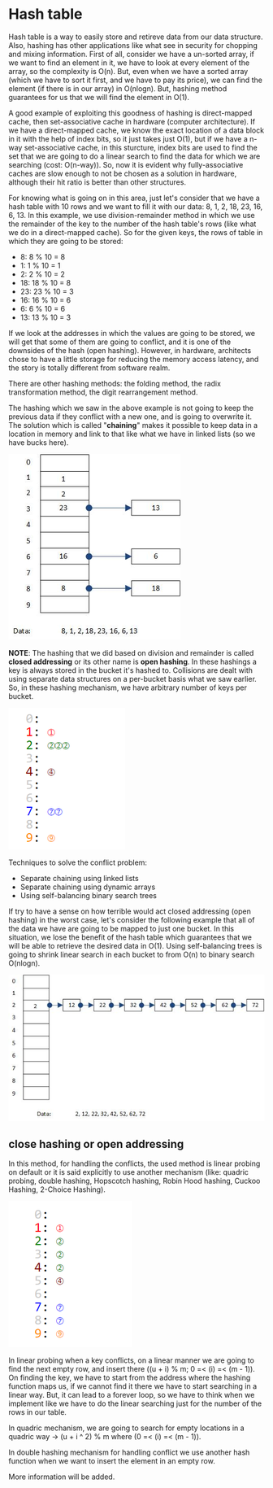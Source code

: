 # Hash table
Hash table is a way to easily store and retireve data from our data structure. Also, hashing has other applications like what see in security for chopping and mixing information. First of all, consider we have a un-sorted array, if we want to find an element in it, we have to look at every element of the array, so the complexity is O(n). But, even when we have a sorted array (which we have to sort it first, and we have to pay its price), we can find the element (if there is in our array) in O(nlogn). But, hashing method guarantees for us that we will find the element in O(1).

A good example of exploiting this goodness of hashing is direct-mapped cache, then set-associative cache in hardware (computer architecture). If we have a direct-mapped cache, we know the exact location of a data block in it with the help of index bits, so it just takes just O(1), but if we have a n-way set-associative cache, in this sturcture, index bits are used to find the set that we are going to do a linear search to find the data for which we are searching (cost: O(n-way)). So, now it is evident why fully-associative caches are slow enough to not be chosen as a solution in hardware, although their hit ratio is better than other structures.

For knowing what is going on in this area, just let's consider that we have a hash table with 10 rows and we want to fill it with our data: 8, 1, 2, 18, 23, 16, 6, 13. In this example, we use division-remainder method in which we use the remainder of the key to the number of the hash table's rows (like what we do in a direct-mapped cache). So for the given keys, the rows of table in which they are going to be stored:
- 8:  8  %  10 = 8
- 1:  1  %  10 = 1
- 2:  2  %  10 = 2
- 18: 18 %  10 = 8
- 23: 23 %  10 = 3
- 16: 16 %  10 = 6
- 6:  6  %  10 = 6
- 13: 13 %  10 = 3

If we look at the addresses in which the values are going to be stored, we will get that some of them are going to conflict, and it is one of the downsides of the hash (open hashing). However, in hardware, architects chose to have a little storage for reducing the memory access latency, and the story is totally different from software realm.

There are other hashing methods: the folding method, the radix transformation method, the digit rearrangement method.

The hashing which we saw in the above example is not going to keep the previous data if they conflict with a new one, and is going to overwrite it. The solution which is called "**chaining**" makes it possible to keep data in a location in memory and link to that like what we have in linked lists (so we have bucks here).

![hash table example](example.jpg)

**NOTE**: The hashing that we did based on division and remainder is called **closed addressing** or its other name is **open hashing**. In these hashings a key is always stored in the bucket it's hashed to. Collisions are dealt with using separate data structures on a per-bucket basis what we saw earlier. So, in these hashing mechanism, we have arbitrary number of keys per bucket.

![closed addressing - open hashing](closed-addressing_or_open-hashing.png)

Techniques to solve the conflict problem:
- Separate chaining using linked lists
- Separate chaining using dynamic arrays
- Using self-balancing binary search trees

If try to have a sense on how terrible would act closed addressing (open hashing) in the worst case, let's consider the following example that all of the data we have are going to be mapped to just one bucket. In this situation, we lose the benefit of the hash table which guarantees that we will be able to retrieve the desired data in O(1). Using self-balancing trees is going to shrink linear search in each bucket to from O(n) to binary search O(nlogn).

![open hashing problem](closed_addressing-open_hashing_mess.jpg)

## close hashing or open addressing
In this method, for handling the conflicts, the used method is linear probing on default or it is said explicitly to use another mechanism (like: quadric probing, double hashing, Hopscotch hashing, Robin Hood hashing, Cuckoo Hashing, 2-Choice Hashing).

![close hashing](close-hashing_open-addressing.png)

In linear probing when a key conflicts, on a linear manner we are going to find the next empty row, and insert there ((u + i) % m; 0 =< (i) =< (m - 1)). On finding the key, we have to start from the address where the hashing function maps us, if we cannot find it there we have to start searching in a linear way. But, it can lead to a forever loop, so we have to think when we implement like we have to do the linear searching just for the number of the rows in our table.

In quadric mechanism, we are going to search for empty locations in a quadric way -> (u + i ^ 2) % m where (0 =< (i) =< (m - 1)).

In double hashing mechanism for handling conflict we use another hash function when we want to insert the element in an empty row.

More information will be added.